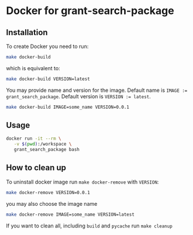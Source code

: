 # Docker for grant-search-package

## Installation

To create Docker you need to run:

```bash
make docker-build
```

which is equivalent to:

```bash
make docker-build VERSION=latest
```

You may provide name and version for the image.
Default name is `IMAGE := grant_search_package`.
Default version is `VERSION := latest`.

```bash
make docker-build IMAGE=some_name VERSION=0.0.1
```

## Usage

```bash
docker run -it --rm \
   -v $(pwd):/workspace \
   grant_search_package bash
```

## How to clean up

To uninstall docker image run `make docker-remove` with `VERSION`:

```bash
make docker-remove VERSION=0.0.1
```

you may also choose the image name

```bash
make docker-remove IMAGE=some_name VERSION=latest
```

If you want to clean all, including `build` and `pycache` run `make cleanup`
